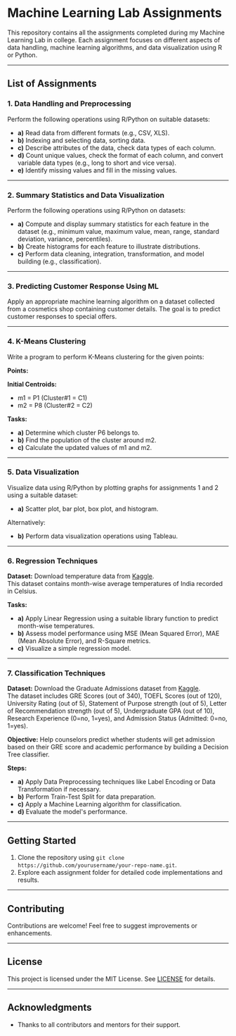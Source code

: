 # Machine Learning Lab Assignments

This repository contains all the assignments completed during my Machine Learning Lab in college. Each assignment focuses on different aspects of data handling, machine learning algorithms, and data visualization using R or Python.

---

## List of Assignments

### 1. Data Handling and Preprocessing
Perform the following operations using R/Python on suitable datasets:
- **a)** Read data from different formats (e.g., CSV, XLS).
- **b)** Indexing and selecting data, sorting data.
- **c)** Describe attributes of the data, check data types of each column.
- **d)** Count unique values, check the format of each column, and convert variable data types (e.g., long to short and vice versa).
- **e)** Identify missing values and fill in the missing values.

---

### 2. Summary Statistics and Data Visualization
Perform the following operations using R/Python on datasets:
- **a)** Compute and display summary statistics for each feature in the dataset (e.g., minimum value, maximum value, mean, range, standard deviation, variance, percentiles).
- **b)** Create histograms for each feature to illustrate distributions.
- **c)** Perform data cleaning, integration, transformation, and model building (e.g., classification).

---

### 3. Predicting Customer Response Using ML
Apply an appropriate machine learning algorithm on a dataset collected from a cosmetics shop containing customer details. The goal is to predict customer responses to special offers.

---

### 4. K-Means Clustering
Write a program to perform K-Means clustering for the given points:

**Points:**

**Initial Centroids:**
- m1 = P1 (Cluster#1 = C1)
- m2 = P8 (Cluster#2 = C2)

**Tasks:**
- **a)** Determine which cluster P6 belongs to.
- **b)** Find the population of the cluster around m2.
- **c)** Calculate the updated values of m1 and m2.

---

### 5. Data Visualization
Visualize data using R/Python by plotting graphs for assignments 1 and 2 using a suitable dataset:
- **a)** Scatter plot, bar plot, box plot, and histogram.

Alternatively:
- **b)** Perform data visualization operations using Tableau.

---

### 6. Regression Techniques
**Dataset:** Download temperature data from [Kaggle](https://www.kaggle.com/venky73/temperaturesof-india?select=temperatures.csv).  
This dataset contains month-wise average temperatures of India recorded in Celsius.

**Tasks:**
- **a)** Apply Linear Regression using a suitable library function to predict month-wise temperatures.
- **b)** Assess model performance using MSE (Mean Squared Error), MAE (Mean Absolute Error), and R-Square metrics.
- **c)** Visualize a simple regression model.

---

### 7. Classification Techniques
**Dataset:** Download the Graduate Admissions dataset from [Kaggle](https://www.kaggle.com/mohansacharya/graduate-admissions).  
The dataset includes GRE Scores (out of 340), TOEFL Scores (out of 120), University Rating (out of 5), Statement of Purpose strength (out of 5), Letter of Recommendation strength (out of 5), Undergraduate GPA (out of 10), Research Experience (0=no, 1=yes), and Admission Status (Admitted: 0=no, 1=yes).

**Objective:** Help counselors predict whether students will get admission based on their GRE score and academic performance by building a Decision Tree classifier.

**Steps:**
- **a)** Apply Data Preprocessing techniques like Label Encoding or Data Transformation if necessary.
- **b)** Perform Train-Test Split for data preparation.
- **c)** Apply a Machine Learning algorithm for classification.
- **d)** Evaluate the model's performance.

---

## Getting Started
1. Clone the repository using `git clone https://github.com/yourusername/your-repo-name.git`.
2. Explore each assignment folder for detailed code implementations and results.

---

## Contributing
Contributions are welcome! Feel free to suggest improvements or enhancements.

---

## License
This project is licensed under the MIT License. See [LICENSE](LICENSE) for details.

---

## Acknowledgments
- Thanks to all contributors and mentors for their support.

